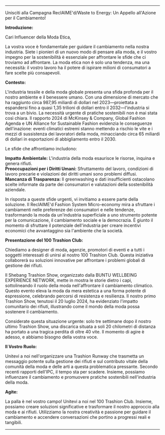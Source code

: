 ---

Unisciti alla Campagna ReclAIME'd/Waste to Energy: Un Appello all'Azione per il Cambiamento!

**Introduzione:**

Cari Influencer della Moda Etica,

La vostra voce è fondamentale per guidare il cambiamento nella nostra industria. Siete i pionieri di un nuovo modo di pensare alla moda, e il vostro impegno per la sostenibilità è essenziale per affrontare le sfide che ci troviamo ad affrontare. La moda etica non è solo una tendenza, ma una necessità: il vostro lavoro ha il potere di ispirare milioni di consumatori a fare scelte più consapevoli.

**Contesto:**

L'industria tessile e della moda globale presenta una sfida profonda per il nostro ambiente e il benessere umano. Con una dimensione di mercato che ha raggiunto circa 987,95 miliardi di dollari nel 2023—proiettata a espandersi fino a quasi 1,35 trilioni di dollari entro il 2032—l'industria si trova a un bivio. La necessità urgente di pratiche sostenibili non è mai stata così chiara. Il rapporto 2024 di McKinsey & Company, Global Fashion Agenda e UN Alliance for Sustainable Fashion evidenzia le conseguenze dell'inazione: eventi climatici estremi stanno mettendo a rischio le vite e i mezzi di sussistenza dei lavoratori della moda, minacciando circa 65 miliardi di dollari in esportazioni di abbigliamento entro il 2030.

Le sfide che affrontiamo includono:

**Impatto Ambientale:** L'industria della moda esaurisce le risorse, inquina e genera rifiuti.  
**Preoccupazioni per i Diritti Umani:** Sfruttamento del lavoro, condizioni di lavoro precarie e violazioni dei diritti umani sono problemi diffusi.  
**Mancanza di Trasparenza:** Il greenwashing e dati insufficienti ostacolano scelte informate da parte dei consumatori e valutazioni della sostenibilità aziendale.  

In risposta a queste sfide urgenti, vi invitiamo a essere parte della soluzione. Il ReclAIME'd Fashion System Micro-economy mira a sfruttare i cambiamenti nelle preferenze dei consumatori e nelle tendenze, trasformando la moda da un'industria superficiale a uno strumento potente per la comunicazione, il cambiamento sociale e la democrazia. È giunto il momento di sfruttare il potenziale dell'industria per creare incentivi economici che avvantaggino sia l'ambiente che la società.

**Presentazione del 100 Trashion Club:**

Chiediamo a designer di moda, agenzie, promotori di eventi e a tutti i soggetti interessati di unirsi al nostro 100 Trashion Club. Questa iniziativa collaborerà su soluzioni innovative per affrontare i problemi globali di gestione dei rifiuti.

Il Shebang Trashion Show, organizzato dalla BUNTU WELLBEING EXPERIENCE NETWORK, mette in mostra le storie dietro i capi, sottolineando il ruolo della moda nell'affrontare il cambiamento climatico. Questo evento eleva la moda da mera estetica a una forma potente di espressione, celebrando percorsi di resistenza e resilienza. Il nostro primo Trashion Show, tenutosi il 20 luglio 2024, ha evidenziato l'impatto comunitario dei rifiuti, illustrando come il mondo della moda possa sostenere il cambiamento.

Considerate questa situazione urgente: solo tre settimane dopo il nostro ultimo Trashion Show, una discarica situata a soli 20 chilometri di distanza ha portato a una tragica perdita di oltre 40 vite. Il momento di agire è adesso, e abbiamo bisogno della vostra voce.

**Il Vostro Ruolo:**

Unitevi a noi nell'organizzare una Trashion Runway che trasmetta un messaggio potente sulla gestione dei rifiuti e sul contributo vitale della comunità della moda e delle arti a questa problematica pressante. Secondo recenti rapporti dell'IPC, il tempo sta per scadere. Insieme, possiamo influenzare il cambiamento e promuovere pratiche sostenibili nell'industria della moda.

**Agite:**

La palla è nel vostro campo! Unitevi a noi nel 100 Trashion Club. Insieme, possiamo creare soluzioni significative e trasformare il nostro approccio alla moda e ai rifiuti. Utilizziamo la nostra creatività e passione per guidare il cambiamento e accendere conversazioni che portino a progressi reali e tangibili.

---